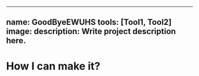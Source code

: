  ---
 name: GoodByeEWUHS
 tools: [Tool1, Tool2]
 image: 
 description: Write project description here.
 ---

 # How I can make it?